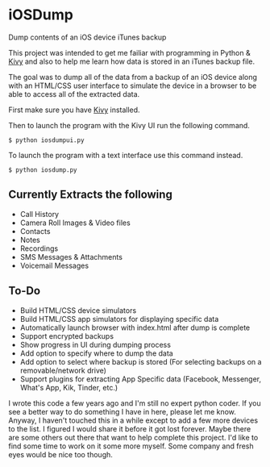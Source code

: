 # iOSDump
Dump contents of an iOS device iTunes backup

This project was intended to get me failiar with programming in Python & [Kivy](https://kivy.org) and also to help me learn how data is stored in an iTunes backup file.

The goal was to dump all of the data from a backup of an iOS device along with an HTML/CSS user interface to simulate the device in a browser to be able to access all of the extracted data.

First make sure you have [Kivy](https://kivy.org) installed.

Then to launch the program with the Kivy UI run the following command.
```
$ python iosdumpui.py
```

To launch the program with a text interface use this command instead.
```
$ python iosdump.py
```

## Currently Extracts the following
* Call History
* Camera Roll Images & Video files
* Contacts
* Notes
* Recordings
* SMS Messages & Attachments
* Voicemail Messages


## To-Do
* Build HTML/CSS device simulators
* Build HTML/CSS app simulators for displaying specific data
* Automatically launch browser with index.html after dump is complete
* Support encrypted backups
* Show progress in UI during dumping process
* Add option to specify where to dump the data
* Add option to select where backup is stored
  (For selecting backups on a removable/network drive)
* Support plugins for extracting App Specific data
  (Facebook, Messenger, What's App, Kik, Tinder, etc.)
  
I wrote this code a few years ago and I'm still no expert python coder.  If you see a better way to do something I have in here, please let me know.  Anyway, I haven't touched this in a while except to add a few more devices to the list.  I figured I would share it before it got lost forever.  Maybe there are some others out there that want to help complete this project.  I'd like to find some time to work on it some more myself.  Some company and fresh eyes would be nice too though.
